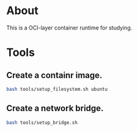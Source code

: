 # About

This is a OCI-layer container runtime for studying.

# Tools

## Create a containr image.

```bash
bash tools/setup_filesystem.sh ubuntu
```

## Create a network bridge.

```bash
bash tools/setup_bridge.sh
```
